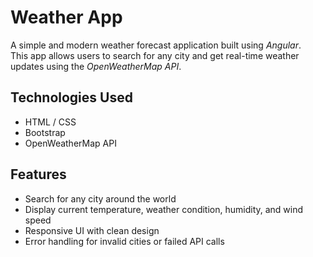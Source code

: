 # Weather App

A simple and modern weather forecast application built using *Angular*.  
This app allows users to search for any city and get real-time weather updates using the *OpenWeatherMap API*.

## Technologies Used

- HTML / CSS
- Bootstrap
- OpenWeatherMap API

## Features

- Search for any city around the world
- Display current temperature, weather condition, humidity, and wind speed
- Responsive UI with clean design
- Error handling for invalid cities or failed API calls
